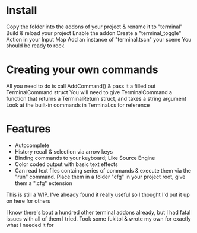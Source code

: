 # Install
Copy the folder into the addons of your project & rename it to "terminal"
Build & reload your project
Enable the addon 
Create a "terminal_toggle" Action in your Input Map
Add an instance of "terminal.tscn" your scene
You should be ready to rock

# Creating your own commands
All you need to do is call AddCommand() & pass it a filled out TerminalCommand struct
You will need to give TerminalCommand a function that returns a TerminalReturn struct, and takes a string argument
Look at the built-in commands in Terminal.cs for reference

# Features 
- Autocomplete
- History recall & selection via arrow keys
- Binding commands to your keyboard; Like Source Engine
- Color coded output with basic text effects
- Can read text files containg series of commands & execute them via the "run" command. Place them in a folder "cfg" in your project root, give them a ".cfg" extension

This is still a WIP. I've already found it really useful so I thought I'd put it up on here for others

I know there's bout a hundred other terminal addons already, but I had fatal issues with all of them I tried. Took some fukitol & wrote my own for exactly what I needed it for
